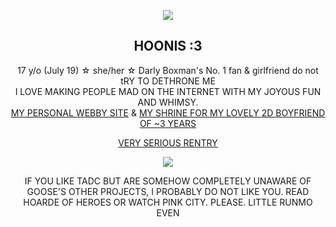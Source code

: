 <p align="center">
  <img src="https://file.garden/ZRW6HfKULjLI59VJ/CapriCheer.png">
</p>
  <strong><h2 align="center">HOONIS :3</h2></strong>
  <p align="center">
   17 y/o (July 19) ☆ she/her ☆ Darly Boxman's No. 1 fan & girlfriend do not tRY TO DETHRONE ME
  <br>
  I LOVE MAKING PEOPLE MAD ON THE INTERNET WITH MY JOYOUS FUN AND WHIMSY. 
  <br>
  <a href="https://confettiguts.gay/">MY PERSONAL WEBBY SITE</a> & <a href="https://confettiguts.gay/webmaster/husbando/darly/">MY SHRINE FOR MY LOVELY 2D BOYFRIEND OF ~3 YEARS</a>
</p>
<p align="center">
  <a href="https://rentry.co/thedrunkenclam" target="_blank">VERY SERIOUS RENTRY</a>
</p>
<p align="center">
  <img src="https://file.garden/ZRW6HfKULjLI59VJ/IMG_5690.jpg">
</p>
<p align="center">
  IF YOU LIKE TADC BUT ARE SOMEHOW COMPLETELY UNAWARE OF GOOSE'S OTHER PROJECTS, I PROBABLY DO NOT LIKE YOU. READ HOARDE OF HEROES OR WATCH PINK CITY. PLEASE. LITTLE RUNMO EVEN
</p>
